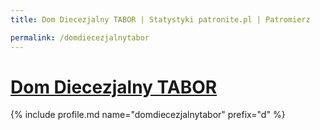 ```yaml
---
title: Dom Diecezjalny TABOR | Statystyki patronite.pl | Patromierz

permalink: /domdiecezjalnytabor
---
```


# [Dom Diecezjalny TABOR](https://patronite.pl/domdiecezjalnytabor)

{% include profile.md name="domdiecezjalnytabor" prefix="d" %}
